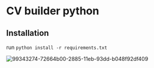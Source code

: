# CV builder python

## Installation
run `python install -r requirements.txt`

![99343274-72664b00-2885-11eb-93dd-b048f92df409](https://user-images.githubusercontent.com/86394634/166122014-e38cf149-46d6-4fb3-8297-58fbeadd0ddd.png)

